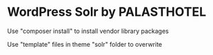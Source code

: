 WordPress Solr by PALASTHOTEL
=============================

Use "composer install" to install vendor library packages

Use "template" files in theme "solr" folder to overwrite